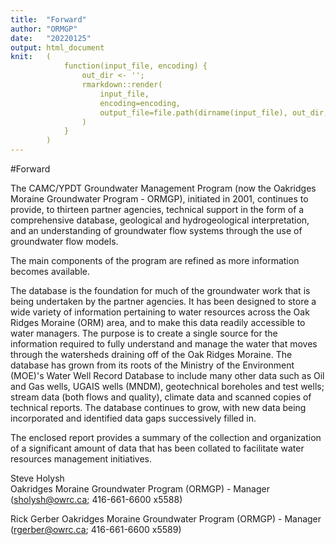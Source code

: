 ```yaml
---
title:  "Forward"
author: "ORMGP"
date:   "20220125"
output: html_document
knit:   (
            function(input_file, encoding) {
                out_dir <- '';
                rmarkdown::render(
                    input_file,
                    encoding=encoding,
                    output_file=file.path(dirname(input_file), out_dir, 'forward.html')
                )
            }
        )
---
```


#Forward

The CAMC/YPDT Groundwater Management Program (now the Oakridges Moraine Groundwater Program - ORMGP), initiated in 2001, continues to provide, to thirteen partner agencies, technical support in the form of a comprehensive database, geological and hydrogeological interpretation, and an understanding of groundwater flow systems through the use of groundwater flow models.

The main components of the program are refined as more information becomes available.

The database is the foundation for much of the groundwater work that is being undertaken by the partner agencies.  It has been designed to store a wide variety of information pertaining to water resources across the Oak Ridges Moraine (ORM) area, and to make this data readily accessible to water managers.  The purpose is to create a single source for the information required to fully understand and manage the water that moves through the watersheds draining off of the Oak Ridges Moraine.  The database has grown from its roots of the Ministry of the Environment (MOE)'s Water Well Record Database to include many other data such as Oil and Gas wells, UGAIS wells (MNDM), geotechnical boreholes and test wells; stream data (both flows and quality), climate data and scanned copies of technical reports.  The database continues to grow, with new data being incorporated and identified data gaps successively filled in.

The enclosed report provides a summary of the collection and organization of a significant amount of data that has been collated to facilitate water resources management initiatives.  

Steve Holysh			
Oakridges Moraine Groundwater Program (ORMGP) - Manager
(sholysh@owrc.ca; 416-661-6600 x5588)

 
Rick Gerber
Oakridges Moraine Groundwater Program (ORMGP) - Manager
(rgerber@owrc.ca; 416-661-6600 x5589)

